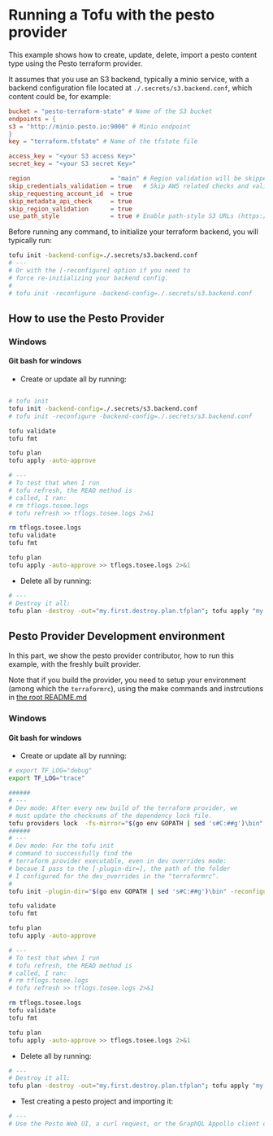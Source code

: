 # Running a Tofu with the pesto provider

This example shows how to create, update, delete, import a pesto content type using the Pesto terraform provider.

It assumes that you use an S3 backend, typically a minio service, with a backend configuration file located at `./.secrets/s3.backend.conf`, which content could be, for example:

```conf
bucket = "pesto-terraform-state" # Name of the S3 bucket
endpoints = {
s3 = "http://minio.pesto.io:9000" # Minio endpoint
}
key = "terraform.tfstate" # Name of the tfstate file

access_key = "<your S3 access Key>"
secret_key = "<your S3 secret Key>"

region                      = "main" # Region validation will be skipped
skip_credentials_validation = true   # Skip AWS related checks and validations
skip_requesting_account_id  = true
skip_metadata_api_check     = true
skip_region_validation      = true
use_path_style              = true # Enable path-style S3 URLs (https://<HOST>/<BUCKET> https://developer.hashicorp.com/terraform/language/settings/backends/s3#use_path_style
```

Before running any command, to initialize your terraform backend, you will typically run:

```bash
tofu init -backend-config=./.secrets/s3.backend.conf
# ---
# Or with the [-reconfigure] option if you need to
# force re-initializing your backend config.
# 
# tofu init -reconfigure -backend-config=./.secrets/s3.backend.conf
```

## How to use the Pesto Provider

### Windows

#### Git bash for windows

* Create or update all by running:

```bash

# tofu init
tofu init -backend-config=./.secrets/s3.backend.conf
# tofu init -reconfigure -backend-config=./.secrets/s3.backend.conf

tofu validate
tofu fmt

tofu plan
tofu apply -auto-approve

# ---
# To test that when I run 
# tofu refresh, the READ method is
# called, I ran:
# rm tflogs.tosee.logs
# tofu refresh >> tflogs.tosee.logs 2>&1

rm tflogs.tosee.logs
tofu validate
tofu fmt

tofu plan
tofu apply -auto-approve >> tflogs.tosee.logs 2>&1
```

* Delete all by running:

```bash
# ---
# Destroy it all:
tofu plan -destroy -out="my.first.destroy.plan.tfplan"; tofu apply "my.first.destroy.plan.tfplan";

```

## Pesto Provider Development environment

In this part, we show the pesto provider contributor, how to run this example, with the freshly built provider.

Note that if you build the provider, you need to setup your environment (among which the `terraformrc`), using the make commands and instrcutions in [the root README.md](../../README.md)

### Windows

#### Git bash for windows

* Create or update all by running:

```bash
# export TF_LOG="debug"
export TF_LOG="trace"

######
# ---
# Dev mode: After every new build of the terraform provider, we
# must update the checksums of the dependency lock file.
tofu providers lock  -fs-mirror="$(go env GOPATH | sed 's#C:##g')\bin"
######
# ---
# Dev mode: For the tofu init 
# command to successfully find the 
# terraform provider executable, even in dev overrides mode:
# becaue I pass to the [-plugin-dir=], the path of the folder
# I configured for the dev_overrides in the "terraformrc".
# 
tofu init -plugin-dir="$(go env GOPATH | sed 's#C:##g')\bin" -reconfigure -backend-config=./.secrets/s3.backend.conf

tofu validate
tofu fmt

tofu plan
tofu apply -auto-approve

# ---
# To test that when I run 
# tofu refresh, the READ method is
# called, I ran:
# rm tflogs.tosee.logs
# tofu refresh >> tflogs.tosee.logs 2>&1

rm tflogs.tosee.logs
tofu validate
tofu fmt

tofu plan
tofu apply -auto-approve >> tflogs.tosee.logs 2>&1
```

* Delete all by running:

```bash
# ---
# Destroy it all:
tofu plan -destroy -out="my.first.destroy.plan.tfplan"; tofu apply "my.first.destroy.plan.tfplan";

```

* Test creating a pesto project and importing it:

```bash
# ---
# Use the Pesto Web UI, a curl request, or the GraphQL Appollo client of the pesto API to create a new project without terraform

```

<!--
#### Powershell

TODO: the commands to use the [-plugin-dir=] tofu init command option, need to be adapted, e.g. how to run a sed command in powershell

* Create or update all by running:

```Powershell
$env:TF_LOG = "debug"
# export TF_LOG="debug"

tofu init

######
# crazy thing i found for, even in dev overrides mode, 
# forcing the tofu init command to successfully find the 
# terraform provider:

# works in git bash for windows

export WHERE_GO_INSTALL_PUTS_EXE="$(go env GOPATH | sed 's#C:#/c#g' | sed 's#\\#/#g')/bin"
export BUILT_PROVIDER_EXE_FILEPATH=${WHERE_GO_INSTALL_PUTS_EXE}/terraform-provider-pesto.exe

mkdir -p ${WHERE_GO_INSTALL_PUTS_EXE}/pesto-io.io/terraform/pesto/0.0.1/windows_386/

mkdir -p ${WHERE_GO_INSTALL_PUTS_EXE}/pesto-io.io/terraform/pesto/0.0.1/windows_amd64/

cp ${BUILT_PROVIDER_EXE_FILEPATH} ${WHERE_GO_INSTALL_PUTS_EXE}/pesto-io.io/terraform/pesto/0.0.1/windows_386/terraform-provider-pesto_v0.0.1_windows_386.exe

cp ${BUILT_PROVIDER_EXE_FILEPATH} ${WHERE_GO_INSTALL_PUTS_EXE}/pesto-io.io/terraform/pesto/0.0.1/windows_amd64/terraform-provider-pesto_v0.0.1_windows_amd64.exe

tofu init -plugin-dir="$(go env GOPATH | sed 's#C:##g')\bin" -reconfigure -backend-config=./.secrets/s3.backend.conf

tofu validate
tofu fmt

tofu plan
tofu apply -auto-approve

# ---
# To test tht when I run 
# tofu refresh, the READ method is
# called, I ran:
# rm tflogs.tosee.logs
# tofu refresh >> tflogs.tosee.logs 2>&1

rm tflogs.tosee.logs
tofu validate
tofu fmt

tofu plan
tofu apply -auto-approve >> tflogs.tosee.logs 2>&1
```

* Delete all by running:

```Powershell

# destroy it all, and recreate it all:

tofu plan -destroy -out="my.first.destroy.plan.tfplan"; tofu apply "my.first.destroy.plan.tfplan";

```

* Delete all and recreate everything from scratch:

```Powershell

# destroy it all, and recreate it all:

tofu plan -destroy -out="my.first.destroy.plan.tfplan"; tofu apply "my.first.destroy.plan.tfplan"; tofu plan -out="my.first.plan.tfplan"; tofu apply -auto-approve "my.first.plan.tfplan"

```

-->

<!--

### GNU/Linux Distributions

* In a bash shell:

-->